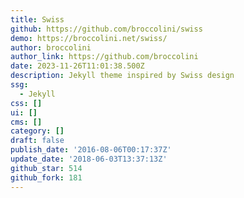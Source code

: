 ```yaml
---
title: Swiss
github: https://github.com/broccolini/swiss
demo: https://broccolini.net/swiss/
author: broccolini
author_link: https://github.com/broccolini
date: 2023-11-26T11:01:38.500Z
description: Jekyll theme inspired by Swiss design
ssg:
  - Jekyll
css: []
ui: []
cms: []
category: []
draft: false
publish_date: '2016-08-06T00:17:37Z'
update_date: '2018-06-03T13:37:13Z'
github_star: 514
github_fork: 181
---
```

